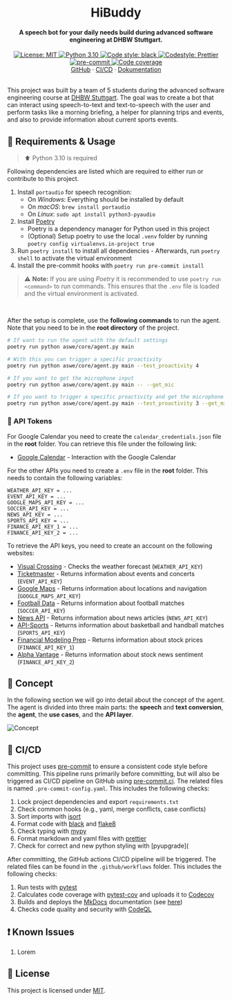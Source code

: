 <h1 align="center">
 HiBuddy
</h1>

<h4 align="center">
 A speech bot for your daily needs build during advanced software engineering at DHBW Stuttgart.
</h4>

<div align="center">
    <a href="https://github.com/felixhoffmnn/python_template">
        <img src="https://img.shields.io/github/license/felixhoffmnn/python_template"
        alt="License: MIT" />
    </a>
    <a href="https://www.python.org/downloads/release/python-3100/">
        <img src="https://img.shields.io/badge/python-3.10-blue.svg"
        alt="Python 3.10" />
    </a>
    <a href="https://github.com/psf/black">
        <img alt="Code style: black" src="https://img.shields.io/badge/code%20style-black-000000.svg">
    </a>
    <a href="https://github.com/prettier/prettier">
        <img src="https://img.shields.io/badge/code_style-prettier-ff69b4.svg?style=flat&logo=appveyor"
        alt="Codestyle: Prettier" />
    </a>
    <a href="https://results.pre-commit.ci/latest/github/felixhoffmnn/aswe/main">
        <img src="https://results.pre-commit.ci/badge/github/felixhoffmnn/aswe/main.svg"
        alt="pre-commit" />
    </a>
    <a href="https://codecov.io/gh/felixhoffmnn/aswe" >
        <img src="https://codecov.io/gh/felixhoffmnn/aswe/branch/main/graph/badge.svg?token=AO8OYDJNDN" alt="Code coverage"/>
    </a>
</div>

<div align="center">
    <a href="https://github.com/felixhoffmnn/aswe">GitHub</a>
    ·
    <a href="https://github.com/felixhoffmnn/aswe/actions">CI/CD</a>
    ·
    <a href="https://felixhoffmnn.github.io/aswe/">Dokumentation</a>
</div>

<br>

This project was built by a team of 5 students during the advanced software engineering course at [DHBW Stuttgart](https://www.dhbw-stuttgart.de/). The goal was to create a bot that can interact using speech-to-text and text-to-speech with the user and perform tasks like a morning briefing, a helper for planning trips and events, and also to provide information about current sports events.

## :rocket: Requirements & Usage

> :arrow_up: Python 3.10 is required

Following dependencies are listed which are required to either run or contribute to this project.

1. Install `portaudio` for speech recognition:
    - On _Windows_: Everything should be installed by default
    - On _macOS_: `brew install portaudio`
    - On _Linux_: `sudo apt install python3-pyaudio`
2. Install [Poetry](https://python-poetry.org/docs/#installation)
    - Poetry is a dependency manager for Python used in this project
    - (Optional) Setup poetry to use the local `.venv` folder by running `poetry config virtualenvs.in-project true`
3. Run `poetry install` to install all dependencies - Afterwards, run `poetry shell` to activate the virtual environment
4. Install the pre-commit hooks with `poetry run pre-commit install`

> :warning: **Note:** If you are using _Poetry_ it is recommended to use `poetry run <command>` to run commands. This ensures that the `.env` file is loaded and the virtual environment is activated.

<br>

After the setup is complete, use the **following commands** to run the agent. Note that you need to be in the **root directory** of the project.

```bash
# If want to run the agent with the default settings
poetry run python aswe/core/agent.py main

# With this you can trigger a specific proactivity
poetry run python aswe/core/agent.py main --test_proactivity 4

# If you want to get the microphone input
poetry run python aswe/core/agent.py main -- --get_mic

# If you want to trigger a specific proactivity and get the microphone input
poetry run python aswe/core/agent.py main --test_proactivity 3 --get_mic
```

### :key: API Tokens

For Google Calendar you need to create the `calendar_credentials.json` file in the **root** folder. You can retrieve this file under the following link:

-   [Google Calendar](https://developers.google.com/calendar/api/quickstart/python) - Interaction with the Google Calendar

For the other APIs you need to create a `.env` file in the **root** folder. This needs to contain the following variables:

```text
WEATHER_API_KEY = ...
EVENT_API_KEY = ...
GOOGLE_MAPS_API_KEY = ...
SOCCER_API_KEY = ...
NEWS_API_KEY = ...
SPORTS_API_KEY = ...
FINANCE_API_KEY_1 = ...
FINANCE_API_KEY_2 = ...
```

To retrieve the API keys, you need to create an account on the following websites:

-   [Visual Crossing](https://www.visualcrossing.com/weather-api) - Checks the weather forecast (`WEATHER_API_KEY`)
-   [Ticketmaster](https://developer.ticketmaster.com/products-and-docs/apis/getting-started/) - Returns information about events and concerts (`EVENT_API_KEY`)
-   [Google Maps](https://developers.google.com/maps/documentation/directions) - Returns information about locations and navigation (`GOOGLE_MAPS_API_KEY`)
-   [Football Data](https://www.football-data.org/documentation/api) - Returns information about football matches (`SOCCER_API_KEY`)
-   [News API](https://newsapi.org/) - Returns information about news articles (`NEWS_API_KEY`)
-   [API-Sports](https://api-sports.io/) - Returns information about basketball and handball matches (`SPORTS_API_KEY`)
-   [Financial Modeling Prep](https://site.financialmodelingprep.com/developer/docs/) - Returns information about stock prices (`FINANCE_API_KEY_1`)
-   [Alpha Vantage](https://www.alphavantage.co/) - Returns information about stock news sentiment (`FINANCE_API_KEY_2`)

## :speech_balloon: Concept

In the following section we will go into detail about the concept of the agent. The agent is divided into three main parts: the **speech** and **text conversion**, the **agent**, the **use cases**, and the **API layer**.

![Concept](https://github.com/felixhoffmnn/aswe/blob/main/data/flowcharts/layerd_architecture_2.png)

## :repeat: CI/CD

This project uses [pre-commit](https://pre-commit.com) to ensure a consistent code style before committing. This pipeline runs primarily before committing, but will also be triggered as CI/CD pipeline on GitHub using [pre-commit.ci](https://pre-commit.ci/). The related files is named `.pre-commit-config.yaml`. This includes the following checks:

1.  Lock project dependencies and export `requirements.txt`
2.  Check common hooks (e.g., yaml, merge conflicts, case conflicts)
3.  Sort imports with [isort](https://github.com/PyCQA/isort)
4.  Format code with [black](https://github.com/psf/black) and [flake8](https://github.com/PyCQA/flake8)
5.  Check typing with [mypy](https://github.com/python/mypy)
6.  Format markdown and yaml files with [prettier](https://github.com/prettier/prettier)
7.  Check for correct and new python styling with [pyupgrade](

After committing, the GitHub actions CI/CD pipeline will be triggered. The related files can be found in the `.github/workflows` folder. This includes the following checks:

1. Run tests with [pytest](https://github.com/pytest-dev/pytest)
2. Calculates code coverage with [pytest-cov](https://github.com/pytest-dev/pytest-cov) and uploads it to [Codecov](https://codecov.io/gh/felixhoffmnn/aswe)
3. Builds and deploys the [MkDocs](https://www.mkdocs.org/) documentation (see [here](https://felixhoffmnn.github.io/aswe/))
4. Checks code quality and security with [CodeQL](https://github.com/github/codeql)

## :exclamation: Known Issues

1. Lorem

## :memo: License

This project is licensed under [MIT](https://github.com/felixhoffmnn/aswe/blob/main/LICENSE).
